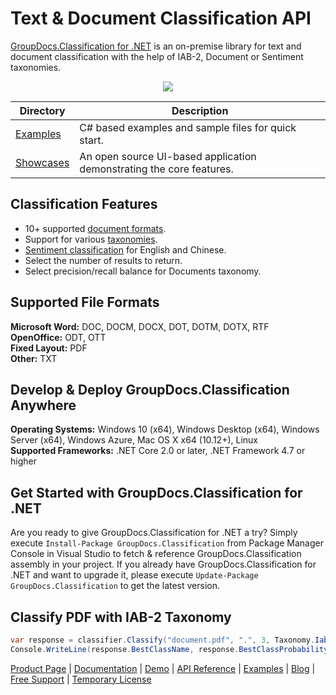 ﻿# Text & Document Classification API

[GroupDocs.Classification for .NET](https://products.groupdocs.com/classification/net) is an on-premise library for text and document classification with the help of IAB-2, Document or Sentiment taxonomies.

<p align="center">

  <a title="Download GroupDocs.Classification for .NET source examples" href="https://codeload.github.com/groupdocs-classification/GroupDocs.Classification-for-.NET/zip/master">
	<img src="https://raw.github.com/AsposeExamples/java-examples-dashboard/master/images/downloadZip-Button-Large.png" />
  </a>
</p>

Directory | Description
--------- | -----------
[Examples](https://github.com/groupdocs-classification/GroupDocs.Classification-for-.NET/tree/master/Examples)  | C# based examples and sample files for quick start.
[Showcases](https://github.com/groupdocs-classification/GroupDocs.Classification-for-.NET/tree/master/Showcases)  | An open source UI-based application demonstrating the core features.

## Classification Features

- 10+ supported [document formats](https://docs.groupdocs.com/classification/net/supported-document-formats/).
- Support for various [taxonomies](https://docs.groupdocs.com/classification/net/taxonomies/).
- [Sentiment classification](https://docs.groupdocs.com/classification/net/sentiment-classification-usage/) for English and Chinese.
- Select the number of results to return.
- Select precision/recall balance for Documents taxonomy.
  
## Supported File Formats

**Microsoft Word:** DOC, DOCM, DOCX, DOT, DOTM, DOTX, RTF\
**OpenOffice:** ODT, OTT\
**Fixed Layout:** PDF\
**Other:** TXT

## Develop & Deploy GroupDocs.Classification Anywhere

**Operating Systems:** Windows 10 (x64), Windows Desktop (x64), Windows Server (x64), Windows Azure, Mac OS X x64 (10.12+), Linux\
**Supported Frameworks:** .NET Core 2.0 or later, .NET Framework 4.7 or higher

## Get Started with GroupDocs.Classification for .NET

Are you ready to give GroupDocs.Classification for .NET a try? Simply execute `Install-Package GroupDocs.Classification` from Package Manager Console in Visual Studio to fetch & reference GroupDocs.Classification assembly in your project. If you already have GroupDocs.Classification for .NET and want to upgrade it, please execute `Update-Package GroupDocs.Classification` to get the latest version.

## Classify PDF with IAB-2 Taxonomy

```csharp
var response = classifier.Classify("document.pdf", ".", 3, Taxonomy.Iab2);
Console.WriteLine(response.BestClassName, response.BestClassProbability);
```

[Product Page](https://products.groupdocs.com/classification/net) | [Documentation](https://docs.groupdocs.com/classification/net/) | [Demo](https://products.groupdocs.app/classification/family) | [API Reference](https://apireference.groupdocs.com/net/classification) | [Examples](https://github.com/groupdocs-classification/GroupDocs.Classification-for-.NET) | [Blog](https://blog.groupdocs.com/category/classification/) | [Free Support](https://forum.groupdocs.com/c/classification) | [Temporary License](https://purchase.groupdocs.com/temporary-license)
